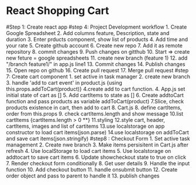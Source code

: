 # React Shopping Cart

#Step 1:  Create react app
#step 4: Project Development workflow
            1. Create Google Spreadsheet
            2. Add columns feature, Description, state and duration
            3. Enter prducts component, show list of products
            4. Add time and your rate
            5. Create github account
            6. Create new repo
            7. Add it as remote repository
            8. commit changes
            9. Push changes on gitthub
            10. Start => create new feture = google spreadsheets
            11. create new branch (feature 1)
            12. add "/branch feature1/" in app.js line1
            13. Commit changes
            14. Publish changes
            15. Open repo on github
            16. Create pull request
            17. Merge pull request
#step 7: Create cart component
        1. set active in task manager
        2. create new branch
        3. handle 'add to cart event' in product.js {using this.props.addToCart(product)}
        4.create add to cart function.
        4. App.js set initial state of cart as []
        5. Add cartItems to state as []
        6. Create addtoCart function and pass products as variable
            addToCart(product)
        7.Slice, check products existence in cart, then add to cart
        8. Cart.js 
        8. define cartItems, order from this.props
        9. check cartItems.length and show message
        10.list cartItems {cartItems.length > 0 **}
        11.styling
        12.style cart, header, cartItems, images and list of cartitems
        13.use localstorage on app constructor to load cart items(json.parse)
        14.use localstorage on addToCart and save cart items(json.stringify)
#step8 : Checkout Form
        1. Set active task management
        2. Create nwe branch
        3. Make items persisitent in Cart.js after refresh
        4. Use localStorage to load cart items
        5. Use localstorage on addtocart to save cart items
        6. Update showcheckout state to true on click
        7. Render checkout form conditionally
        8. Get user details
        9. Handle the input function
        10. Add checkout button
        11. handle onsubmit button
        12. Create order object and pass to parent to handle it
        13. publish changes